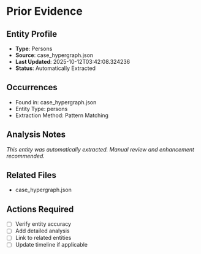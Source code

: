# Prior Evidence

## Entity Profile
- **Type**: Persons
- **Source**: case_hypergraph.json
- **Last Updated**: 2025-10-12T03:42:08.324236
- **Status**: Automatically Extracted

## Occurrences
- Found in: case_hypergraph.json
- Entity Type: persons
- Extraction Method: Pattern Matching

## Analysis Notes
*This entity was automatically extracted. Manual review and enhancement recommended.*

## Related Files
- case_hypergraph.json

## Actions Required
- [ ] Verify entity accuracy
- [ ] Add detailed analysis
- [ ] Link to related entities
- [ ] Update timeline if applicable
